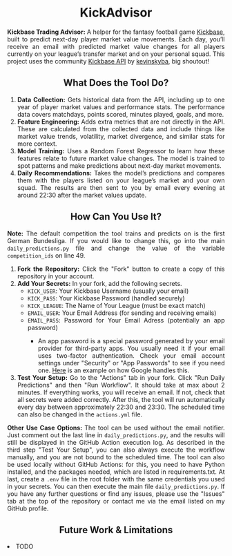 <h1 align="center">KickAdvisor</h1>

<div align="justify">
  <p>
    <strong>Kickbase Trading Advisor:</strong> A helper for the fantasy football game <a href="https://www.kickbase.com" target="_blank" rel="noopener">Kickbase</a>, built to predict next-day player market value movements. Each day, you’ll receive an email with predicted market value changes for all players currently on your league’s transfer market and on your personal squad. This project uses the community <a href="https://kevinskyba.github.io/kickbase-api-doc/index.html" target="_blank" rel="noopener">Kickbase API</a> by <a href="https://github.com/kevinskyba" target="_blank" rel="noopener">kevinskyba</a>, big shoutout!
  </p>
</div>

<h2 align="center">What Does the Tool Do?</h2>
<div align="justify">
  <ol>
    <li>
      <strong>Data Collection:</strong> Gets historical data from the API, including up to one year of player market values and performance stats. The performance data covers matchdays, points scored, minutes played, goals, and more.
    </li>
    <li>
      <strong>Feature Engineering:</strong> Adds extra metrics that are not directly in the API. These are calculated from the collected data and include things like market value trends, volatility, market divergence, and similar stats for more context.
    </li>
    <li>
      <strong>Model Training:</strong> Uses a Random Forest Regressor to learn how these features relate to future market value changes. The model is trained to spot patterns and make predictions about next-day market movements.
    </li>
    <li>
      <strong>Daily Recommendations:</strong> Takes the model’s predictions and compares them with the players listed on your league’s market and your own squad. The results are then sent to you by email every evening at around 22:30 after the market values update.
    </li>
  </ol>
</div>

<h2 align="center">How Can You Use It?</h2>
<div align="justify">
<strong>Note:</strong> The default competition the tool trains and predicts on is the first German Bundesliga. If you would like to change this, go into the main <code>daily_predictions.py</code> file and change the value of the variable <code>competition_ids</code> on line 49.
  <ol>
	    <li><strong>Fork the Repository:</strong> Click the "Fork" button to create a copy of this repository in your account.</li>
    <li><strong>Add Your Secrets:</strong> In your fork, add the following secrets.<br>
      <ul>
        <li><code>KICK_USER</code>: Your Kickbase Username (usually your email)</li>
        <li><code>KICK_PASS</code>: Your Kickbase Password (handled securely)</li>
        <li><code>KICK_LEAGUE</code>: The Name of Your League (must be exact match)</li>
        <li><code>EMAIL_USER</code>: Your Email Address (for sending and receiving emails)</li>
        <li><code>EMAIL_PASS</code>: Password for Your Email Adress (potentially an app password)</li>
		    <ul>
		      <li>An app password is a special password generated by your email provider for third-party apps. You usually need it if your email uses two-factor authentication. Check your email account settings under "Security" or "App Passwords" to see if you need one. <a href="https://support.google.com/mail/answer/185833?hl=en" rel="noopener">Here</a> is an example on how Google handles this.</li>
	       </ul>
      </ul>
    </li>
   <li><strong>Test Your Setup:</strong> Go to the "Actions" tab in your fork. Click "Run Daily Predictions" and then "Run Workflow". It should take at max about 2 minutes. If everything works, you will receive an email. If not, check that all secrets were added correctly. After this, the tool will run automatically every day between approximately 22:30 and 23:30. The scheduled time can also be changed in the <code>actions.yml</code> file. </li>
  </ol>
</div>
<div align="justify">
<strong>Other Use Case Options: </strong>The tool can be used without the email notifier. Just comment out the last line in <code>daily_predictions.py</code>, and the results will still be displayed in the GitHub Action execution log. As described in the third step "Test Your Setup", you can also always execute the workflow manually, and you are not bound to the scheduled time. The tool can also be used locally without GitHub Actions: for this, you need to have Python installed, and the packages needed, which are listed in requirements.txt. At last, create a <code>.env</code> file in the root folder with the same credentials you used in your secrets. You can then execute the main file <code>daily_predictions.py</code>. If you have any further questions or find any issues, please use the "Issues" tab at the top of the repository or contact me via the email listed on my GitHub profile.
</div>

<h2 align="center">Future Work & Limitations</h2>
  <li>TODO</li>
